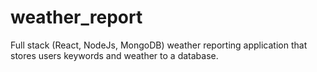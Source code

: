 # weather_report
Full stack (React, NodeJs, MongoDB) weather reporting application that stores users keywords and weather to a database.
